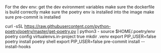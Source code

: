 For the dev env:
get the dev evironment variables
make sure the dockerfile is build correctly
make sure the poetry env is installed into the image
make sure pre-commit is installed

curl -sSL https://raw.githubusercontent.com/python-poetry/poetry/master/get-poetry.py | python3 -
source $HOME/.poetry/env
poetry config virtualenvs.in-project true
mkdir .venv
export PIP_USER=false
poetry install
poetry shell
export PIP_USER=false
pre-commit install  --install-hooks
